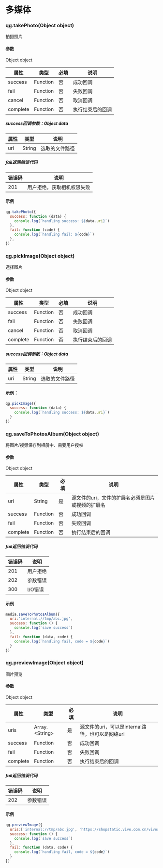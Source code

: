 # 多媒体

### qg.takePhoto(Object object)

拍摄照片

#### 参数

Object object

| 属性      | 类型       | 必填   | 说明       |
| -------- | -------- | ---- | -------- |
| success  | Function | 否    | 成功回调     |
| fail     | Function | 否    | 失败回调     |
| cancel   | Function | 否    | 取消回调     |
| complete | Function | 否    | 执行结束后的回调 |

##### success回调参数：Object data

| 属性  | 类型     | 说明      |
| ---- | ------ | ------- |
| uri  | String | 选取的文件路径 |

##### fail返回错误代码

| 错误码  | 说明            |
| ---- | ------------- |
| 201  | 用户拒绝，获取相机权限失败 |

#### 示例

```javascript
qg.takePhoto({
  success: function (data) {
    console.log(`handling success: ${data.uri}`)
  },
  fail: function (code) {
    console.log(`handling fail: ${code}`)
  },
})
```

### qg.pickImage(Object object)

选择图片

#### 参数

Object object

| 属性      | 类型       | 必填   | 说明       |
| -------- | -------- | ---- | -------- |
| success  | Function | 否    | 成功回调     |
| fail     | Function | 否    | 失败回调     |
| cancel   | Function | 否    | 取消回调     |
| complete | Function | 否    | 执行结束后的回调 |

##### success回调参数：Object data

| 属性  | 类型     | 说明      |
| ---- | ------ | ------- |
| uri  | String | 选取的文件路径 |

#### 示例：

```javascript
qg.pickImage({
  success: function (data) {
    console.log(`handling success: ${data.uri}`)
  }
})
```

### qg.saveToPhotosAlbum(Object object)

将图片/视频保存到相册中．需要用户授权

#### 参数

Object object

| 属性      | 类型       | 必填   | 说明                         |
| -------- | -------- | ---- | -------------------------- |
| uri      | String   | 是    | 源文件的uri，文件的扩展名必须是图片或视频的扩展名 |
| success  | Function | 否    | 成功回调                       |
| fail     | Function | 否    | 失败回调                       |
| complete | Function | 否    | 执行结束后的回调                   |

##### fail返回错误代码

| 错误码  | 说明    |
| ---- | ----- |
| 201  | 用户拒绝  |
| 202  | 参数错误  |
| 300  | I/O错误 |

#### 示例

```javascript
media.saveToPhotosAlbum({
  uri:'internal://tmp/abc.jpg',
  success: function () {
    console.log(`save success`)
  },
  fail: function (data, code) {
    console.log(`handling fail, code = ${code}`)
  }
})
```

### qg.previewImage(Object object)

图片预览

#### 参数

Object object

| 属性      | 类型       | 必填   | 说明                         |
| -------- | -------- | ---- | -------------------------- |
| uris      | Array.\<String\>   | 是    | 源文件的uri，可以是internal路径，也可以是网络url |
| success  | Function | 否    | 成功回调                       |
| fail     | Function | 否    | 失败回调                       |
| complete | Function | 否    | 执行结束后的回调                   |

##### fail返回错误代码

| 错误码  | 说明    |
| ---- | ----- |
| 202  | 参数错误  |

#### 示例

```javascript
qg.previewImage({
  uris:['internal://tmp/abc.jpg', 'https://shopstatic.vivo.com.cn/vivoshop/commodity/20180813/20180813172027904331_original.jpg'],
  success: function () {
    console.log(`save success`)
  },
  fail: function (data, code) {
    console.log(`handling fail, code = ${code}`)
  }
})
```